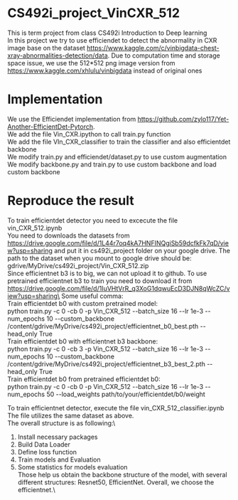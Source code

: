 # CS492i_project_VinCXR_512
This is term project from class CS492i Introduction to Deep learning \
In this project we try to use efficiendet to detect the abnormality in CXR image base on the dataset https://www.kaggle.com/c/vinbigdata-chest-xray-abnormalities-detection/data. Due to computation time and storage space issue, we use the 512*512 png image version from https://www.kaggle.com/xhlulu/vinbigdata instead of original ones 

# Implementation
We use the Efficiendet implementation from https://github.com/zylo117/Yet-Another-EfficientDet-Pytorch. \
We add the file Vin_CXR.ipython to call train.py function \
We add the file VIn_CXR_classifier to train the classifier and also efficientdet backbone \
We modify train.py and efficiendet/dataset.py to use custom augmentation \
We modify backbone.py and train.py to use custom backbone and load custom backbone 
 
# Reproduce the result
To train efficientdet detector you need to excecute the file vin_CXR_512.ipynb\
You need to downloads the datasets from https://drive.google.com/file/d/1L44r7oq4kA7HNFINQgiSb59dcfkFk7qD/view?usp=sharing and put it in cs492i_project folder on your google drive. The path to the dataset when you mount to google drive should be: gdrive/MyDrive/cs492i_project/Vin_CXR_512.zip \
Since efficientnet b3 is to big, we can not upload it to github. To use pretrained efficientnet b3 to train you need to download it from https://drive.google.com/file/d/1IuVHtVrR_q3XoG1dqwuEcD3DJN8qWcZC/view?usp=sharing\
Some useful comma:\
Train efficientdet b0 with custom pretrained model:\
 python train.py -c 0 -cb 0 -p Vin_CXR_512 --batch_size 16 --lr 1e-3 --num_epochs 10 --custom_backbone /content/gdrive/MyDrive/cs492i_project/efficientnet_b0_best.pth --head_only True \
Train efficientdet b0 with efficientnet b3 backbone:\
 python train.py -c 0 -cb 3 -p Vin_CXR_512 --batch_size 16 --lr 1e-3 --num_epochs 10 --custom_backbone /content/gdrive/MyDrive/cs492i_project/efficientnet_b3_best_2.pth --head_only True \
Train efficientdet b0 from pretrained efficientdet b0: \
 python train.py -c 0 -cb 0 -p Vin_CXR_512 --batch_size 16 --lr 1e-3 --num_epochs 50 --load_weights path/to/your/efficientdet/b0/weight

To train efficientnet detector, execute the file vin_CXR_512_classifier.ipynb\
The file utilizes the same dataset as above.\
The overall structure is as following:\
1. Install necessary packages
2. Build Data Loader
3. Define loss function
4. Train models and Evaluation
5. Some statistics for models evaluation
\
Those help us obtain the backbone structure of the model, with several different structures: Resnet50, EfficientNet. Overall, we choose the efficientnet.\
